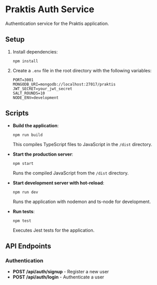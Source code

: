 # Praktis Auth Service

Authentication service for the Praktis application.

## Setup

1. Install dependencies:
   ```
   npm install
   ```

2. Create a `.env` file in the root directory with the following variables:
   ```
   PORT=3001
   MONGODB_URI=mongodb://localhost:27017/praktis
   JWT_SECRET=your_jwt_secret
   SALT_ROUNDS=10
   NODE_ENV=development
   ```

## Scripts

- **Build the application**:
  ```
  npm run build
  ```
  This compiles TypeScript files to JavaScript in the `/dist` directory.

- **Start the production server**:
  ```
  npm start
  ```
  Runs the compiled JavaScript from the `/dist` directory.

- **Start development server with hot-reload**:
  ```
  npm run dev
  ```
  Runs the application with nodemon and ts-node for development.

- **Run tests**:
  ```
  npm test
  ```
  Executes Jest tests for the application.

## API Endpoints

### Authentication

- **POST /api/auth/signup** - Register a new user
- **POST /api/auth/login** - Authenticate a user 
